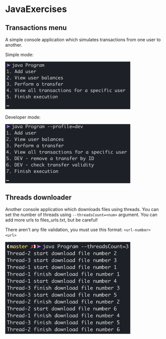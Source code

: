 # JavaExercises

## Transactions menu
A simple console application which simulates transactions from one user to another.

Simple mode:

<img src="/screenshots/transactions-menu.png" width="400">

Developer mode:

<img src="/screenshots/transactions-menu-dev.png" width="400">

## Threads downloader
Another console application which downloads files using threads. You can set the number of threads using ```--threadsCount=<num>``` argument.
You can add more urls to files_urls.txt, but be careful!

There aren't any file validation, you must use this format: ```<url-number> <url>```

<img src="/screenshots/threads-downloader.png" width="400">
